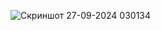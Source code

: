 ![Скриншот 27-09-2024 030134](https://github.com/user-attachments/assets/608a5de9-724a-4439-93c5-5bc5bf89b213)
